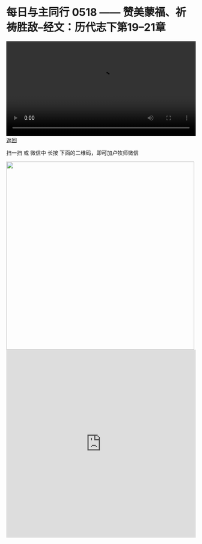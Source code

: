 # 每日与主同行 0518 —— 赞美蒙福、祈祷胜敌–经文：历代志下第19–21章

<video width='100%' controls src='https://go2024.simai.life/api?redirect=https://r2.savefamily.net/@pastorpaulqiankunlu618/og2SkjrNyt0.mp4?metric=PastorLu%26keyword=webpage%26type=video%26bot=26%26to=webpage'></video>
<a href='../daily.html'> 返回 </a>
<p>扫一扫 或 微信中 长按 下面的二维码，即可加卢牧师微信</p>
<img src='https://r2.savefamily.net/OVagt1.JPG' width='500px' />



<iframe width="100%" height="500" src="https://www.youtube.com/embed/og2SkjrNyt0?si=zz5OCgHQvyW71w8c&amp;controls=0" title="YouTube video player" frameborder="0" allow="accelerometer; autoplay; clipboard-write; encrypted-media; gyroscope; picture-in-picture; web-share" referrerpolicy="strict-origin-when-cross-origin" allowfullscreen></iframe>